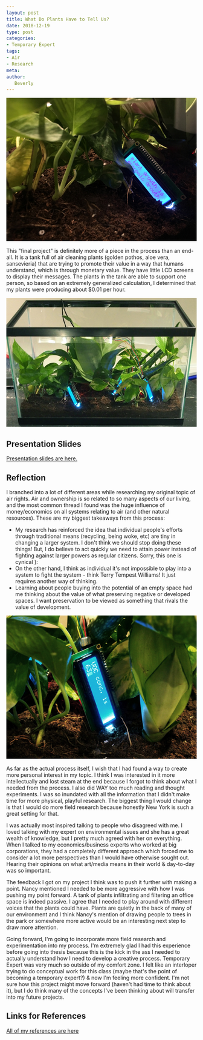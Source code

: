 ```yaml
---
layout: post
title: What Do Plants Have to Tell Us?
date: 2018-12-19
type: post
categories:
- Temporary Expert
tags:
- Air
- Research
meta:
author:
   Beverly
---
```


![closeup1](/assets/temp-exp/final-closeup1.jpg)

This "final project" is definitely more of a piece in the process than an end-all. It is a tank full of air cleaning plants (golden pothos, aloe vera, sansevieria) that are trying to promote their value in a way that humans understand, which is through monetary value. They have little LCD screens to display their messages. The plants in the tank are able to support one person, so based on an extremely generalized calculation, I determined that my plants were producing about $0.01 per hour.

![full view](/assets/temp-exp/final-fullview.jpg)

<!--more-->

## Presentation Slides

[Presentation slides are here.](/assets/temp-exp/final-slides.pdf)

## Reflection

I branched into a lot of different areas while researching my original topic of air rights. Air and ownership is so related to so many aspects of our living, and the most common thread I found was the huge influence of money/economics on all systems relating to air (and other natural resources). These are my biggest takeaways from this process:

- My research has reinforced the idea that individual people's efforts through traditional means (recycling, being woke, etc) are tiny in changing a larger system. I don't think we should stop doing these things! But, I do believe to act quickly we need to attain power instead of fighting against larger powers as regular citizens. Sorry, this one is cynical ):
- On the other hand, I think as individual it's not impossible to play into a system to fight the system - think Terry Tempest Williams! It just requires another way of thinking.
- Learning about people buying into the potential of an empty space had me thinking about the value of what preserving negative or developed spaces. I want preservation to be viewed as something that rivals the value of development.

![closeup1](/assets/temp-exp/final-closeup2.jpg)

As far as the actual process itself, I wish that I had found a way to create more personal interest in my topic. I think I was interested in it more intellectually and lost steam at the end because I forgot to think about what I needed from the process. I also did WAY too much reading and thought experiments. I was so inundated with all the information that I didn't make time for more physical, playful research. The biggest thing I would change is that I would do more field research because honestly New York is such a great setting for that.

I was actually most inspired talking to people who disagreed with me. I loved talking with my expert on environmental issues and she has a great wealth of knowledge, but I pretty much agreed with her on everything. When I talked to my economics/business experts who worked at big corporations, they had a completely different approach which forced me to consider a lot more perspectives than I would have otherwise sought out. Hearing their opinions on what art/media means in their world & day-to-day was so important.

The feedback I got on my project I think was to push it further with making a point. Nancy mentioned I needed to be more aggressive with how I was pushing my point forward. A tank of plants infiltrating and filtering an office space is indeed passive. I agree that I needed to play around with different voices that the plants could have. Plants are quietly in the back of many of our environment and I think Nancy's mention of drawing people to trees in the park or somewhere more active would be an interesting next step to draw more attention.

Going forward, I'm going to incorporate more field research and experimentation into my process. I'm extremely glad I had this experience before going into thesis because this is the kick in the ass I needed to actually understand how I need to develop a creative process. Temporary Expert was very much so outside of my comfort zone. I felt like an interloper trying to do conceptual work for this class (maybe that's the point of becoming a temporary expert?) & now I'm feeling more confident. I'm not sure how this project might move forward (haven't had time to think about it), but I do think many of the concepts I've been thinking about will transfer into my future projects.

## Links for References

[All of my references are here](/assets/temp-exp/all-references.pdf)
